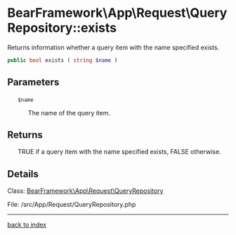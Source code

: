 # BearFramework\App\Request\QueryRepository::exists

Returns information whether a query item with the name specified exists.

```php
public bool exists ( string $name )
```

## Parameters

&nbsp;&nbsp;&nbsp;&nbsp;&nbsp;&nbsp;`$name`

&nbsp;&nbsp;&nbsp;&nbsp;&nbsp;&nbsp;&nbsp;&nbsp;&nbsp;&nbsp;&nbsp;&nbsp;The name of the query item.

## Returns

&nbsp;&nbsp;&nbsp;&nbsp;&nbsp;&nbsp;TRUE if a query item with the name specified exists, FALSE otherwise.

## Details

Class: [BearFramework\App\Request\QueryRepository](bearframework.app.request.queryrepository.class.md)

File: /src/App/Request/QueryRepository.php

---

[back to index](index.md)

